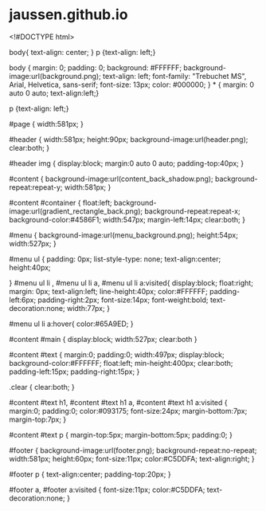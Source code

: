 # jaussen.github.io
<!#DOCTYPE html>
<html> 
body{
text-align: center;
}
p {text-align: left;}

body {
	margin: 0;
	padding: 0;
	background: #FFFFFF;
	background-image:url(background.png);
	text-align: left;
	font-family: "Trebuchet MS", Arial, Helvetica, sans-serif;
	font-size: 13px;
	color: #000000;
}
*
{
  margin: 0 auto 0 auto;
 text-align:left;}

p {text-align: left;}

#page
{
  width:581px;
}

#header
{
width:581px;
height:90px;
background-image:url(header.png);
clear:both;
}

#header img
{
display:block;
margin:0 auto 0 auto;
padding-top:40px;
}


#content
{
background-image:url(content_back_shadow.png);
background-repeat:repeat-y;
width:581px;
}

#content #container
{
float:left;
background-image:url(gradient_rectangle_back.png);
background-repeat:repeat-x;
background-color:#4586F1;
width:547px;
margin-left:14px;
clear:both;
}

#menu
{
background-image:url(menu_background.png);
height:54px;
width:527px;
}

#menu ul {
	padding: 0px;
	list-style-type: none;
	text-align:center;
	height:40px;

}
#menu ul li , #menu ul li a, #menu ul li a:visited{
	display:block;
	float:right;
	margin: 0px;
	text-align:left;
	line-height:40px;
	color:#FFFFFF;
	padding-left:6px;
	padding-right:2px;
	font-size:14px;
	font-weight:bold;
	text-decoration:none;
	width:77px;
}


#menu ul li a:hover{
color:#65A9ED;
}

#content #main
{
display:block;
width:527px;
clear:both
}

#content #text
{
margin:0;
padding:0;
width:497px;
display:block;
background-color:#FFFFFF;
float:left;
min-height:400px;
clear:both;
padding-left:15px;
padding-right:15px;
}

.clear {
    clear:both;
  }


#content #text h1, #content #text h1 a, #content #text h1 a:visited
{
margin:0;
padding:0;
color:#093175;
font-size:24px;
margin-bottom:7px;
margin-top:7px;
}

#content #text p
{
margin-top:5px;
margin-bottom:5px;
padding:0;
}


#footer
{
background-image:url(footer.png);
background-repeat:no-repeat;
width:581px;
height:60px;
font-size:11px;
color:#C5DDFA;
text-align:right;
}

#footer p
{
text-align:center;
padding-top:20px;
}

#footer a, #footer a:visited
{
font-size:11px;
color:#C5DDFA;
text-decoration:none;
}
